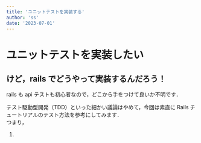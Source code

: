```yaml
---
title: 'ユニットテストを実装する'
author: 'ss'
date: '2023-07-01'
---
```


# ユニットテストを実装したい

## けど，rails でどうやって実装するんだろう！

rails も api テストも初心者なので，どこから手をつけて良いか不明です．

テスト駆動型開発（TDD）といった細かい議論はやめて，今回は素直に Rails チュートリアルのテスト方法を参考にしてみます．  
つまり，

1.